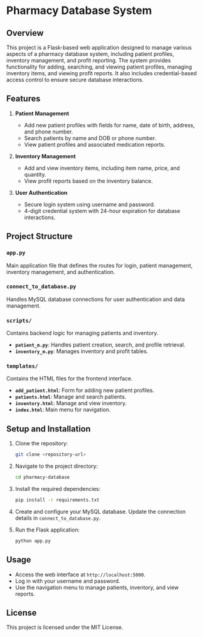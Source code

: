 # Pharmacy Database System

## Overview
This project is a Flask-based web application designed to manage various aspects of a pharmacy database system, including patient profiles, inventory management, and profit reporting. The system provides functionality for adding, searching, and viewing patient profiles, managing inventory items, and viewing profit reports. It also includes credential-based access control to ensure secure database interactions.

## Features
1. **Patient Management**
    - Add new patient profiles with fields for name, date of birth, address, and phone number.
    - Search patients by name and DOB or phone number.
    - View patient profiles and associated medication reports.

2. **Inventory Management**
    - Add and view inventory items, including item name, price, and quantity.
    - View profit reports based on the inventory balance.

3. **User Authentication**
    - Secure login system using username and password.
    - 4-digit credential system with 24-hour expiration for database interactions.

## Project Structure

### `app.py`
Main application file that defines the routes for login, patient management, inventory management, and authentication.

### `connect_to_database.py`
Handles MySQL database connections for user authentication and data management.

### `scripts/`
Contains backend logic for managing patients and inventory.
- **`patient_m.py`**: Handles patient creation, search, and profile retrieval.
- **`inventory_m.py`**: Manages inventory and profit tables.

### `templates/`
Contains the HTML files for the frontend interface.
- **`add_patient.html`**: Form for adding new patient profiles.
- **`patients.html`**: Manage and search patients.
- **`inventory.html`**: Manage and view inventory.
- **`index.html`**: Main menu for navigation.

## Setup and Installation

1. Clone the repository:
    ```bash
    git clone <repository-url>
    ```
2. Navigate to the project directory:
    ```bash
    cd pharmacy-database
    ```
3. Install the required dependencies:
    ```bash
    pip install -r requirements.txt
    ```
4. Create and configure your MySQL database. Update the connection details in `connect_to_database.py`.

5. Run the Flask application:
    ```bash
    python app.py
    ```

## Usage

- Access the web interface at `http://localhost:5000`.
- Log in with your username and password.
- Use the navigation menu to manage patients, inventory, and view reports.

## License
This project is licensed under the MIT License.
